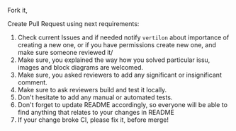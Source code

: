Fork it,

Create Pull Request using next requirements:
1. Check current Issues and if needed notify `vertilon` about importance of creating a new one, or if you have permissions create new one, and make sure someone reviewed it/
2. Make sure, you explained the way how you solved particular issu, images and block diagrams are welcomed.
3. Make sure, you asked reviewers to add any significant or insignificant comment.
4. Make sure to ask reviewers build and test it locally.
5. Don't hesitate to add any manual or automated tests.
6. Don't forget to update README accordingly, so everyone will be able to find anything that relates to your changes in README
7. If your change broke CI, please fix it, before merge!
